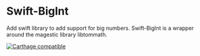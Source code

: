 # Swift-BigInt
Add swift library to add support for big numbers.
Swift-BigInt is a wrapper around the magestic library libtommath.

[![Carthage compatible](https://img.shields.io/badge/Carthage-compatible-4BC51D.svg?style=flat)](https://github.com/Carthage/Carthage)

